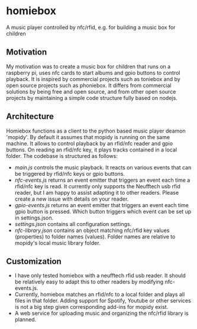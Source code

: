 # homiebox
A music player controlled by nfc/rfid, e.g. for building a music box for children

## Motivation
My motivation was to create a music box for children that runs on a raspberry pi, uses nfc cards to start albums and gpio buttons to control playback. It is inspired by commercial projects such as toniebox and by open source projects such as phoniebox. It differs from commercial solutions by being free and open source, and from other open source projects by maintaining a simple code structure fully based on nodejs.

## Architecture
Homiebox functions as a client to the python based music player deamon 'mopidy'. By default it assumes that mopidy is running on the same machine. It allows to control playback by an rfid/nfc reader and gpio buttons. On reading an rfid/nfc key, it plays tracks contained in a local folder. The codebase is structured as follows:
* _main.js_ controls the music playback. It reacts on various events that can be triggered by rfid/nfc keys or gpio buttons.
* _nfc-events.js_ returns an event emitter that triggers an event each time a rfid/nfc key is read. It currently only supports the Neufftech usb rfid reader, but I am happy to assist adapting it to other readers. Please create a new issue with details on your reader.
* _gpio-events.js_ returns an event emitter that triggers an event each time gpio button is pressed. Which button triggers which event can be set up in settings.json.
* _settings.json_ contains all configuration settings.
* _nfc-library.json_ contains an object matching nfc/rfid key values (properties) to folder names (values). Folder names are relative to mopidy's local music library folder.

## Customization
* I have only tested homiebox with a neufftech rfid usb reader. It should be relatively easy to adapt this to other readers by modifying nfc-events.js.
* Currently, homiebox matches an rfid/nfc to a local folder and plays all files in that folder. Adding support for Spotify, Youtube or other services is not a big step given corresponding add-ins for mopidy exist.
* A web service for uploading music and organizing the nfc/rfid library is planned.
